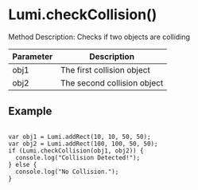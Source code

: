 <h1>Lumi.checkCollision()</h1>
<p>Method Description: Checks if two objects are colliding</p>
<table>
  <thead>
    <tr>
      <th>Parameter</th>
      <th>Description</th>
    </tr>
  </thead>
  <tbody>
    <tr>
      <td>obj1</td>
      <td>The first collision object</td>
    </tr>
    <tr>
      <td>obj2</td>
      <td>The second collision object</td>
    </tr>
  </tbody>
</table>
<h2>Example</h2>
<pre><code class="language-JavaScript">
var obj1 = Lumi.addRect(10, 10, 50, 50);
var obj2 = Lumi.addRect(100, 100, 50, 50);
if (Lumi.checkCollision(obj1, obj2)) {
  console.log(&quot;Collision Detected!&quot;);
} else {
  console.log(&quot;No Collision.&quot;);
}
</code></pre>